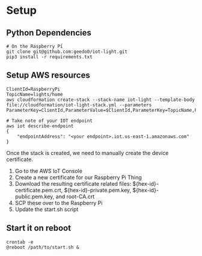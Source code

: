 # Setup

## Python Dependencies
```
# On the Raspberry Pi
git clone git@github.com:geedo0/iot-light.git
pip3 install -r requirements.txt
```

## Setup AWS resources
```
ClientId=RaspberryPi
TopicName=lights/home
aws cloudformation create-stack --stack-name iot-light --template-body file://cloudformation/iot-light-stack.yml --parameters ParameterKey=ClientId,ParameterValue=$ClientId,ParameterKey=TopicName,ParameterValue=$TopicName

# Take note of your IOT endpoint
aws iot describe-endpoint
{
    "endpointAddress": "<your endpoint>.iot.us-east-1.amazonaws.com"
}
```
Once the stack is created, we need to manually create the device certificate.
1. Go to the AWS IoT Console
2. Create a new certificate for our Raspberry Pi Thing
3. Download the resulting certificate related files: ${hex-id}-certificate.pem.crt, ${hex-id}-private.pem.key, ${hex-id}-public.pem.key, and root-CA.crt
4. SCP these over to the Raspberry Pi
5. Update the start.sh script

## Start it on reboot
```
crontab -e
@reboot /path/to/start.sh &
```